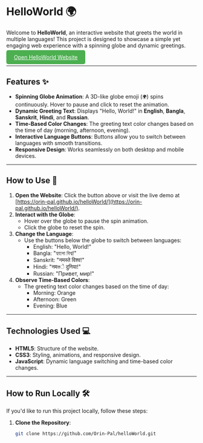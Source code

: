 # HelloWorld 🌍

Welcome to **HelloWorld**, an interactive website that greets the world in multiple languages! This project is designed to showcase a simple yet engaging web experience with a spinning globe and dynamic greetings.

<a href="https://orin-pal.github.io/helloWorld/" target="_blank" style="background-color: #4CAF50; color: white; padding: 10px 20px; border: none; border-radius: 5px; cursor: pointer;">
  Open HelloWorld Website
</a>

---

## Features ✨

- **Spinning Globe Animation**: A 3D-like globe emoji (`🌍`) spins continuously. Hover to pause and click to reset the animation.
- **Dynamic Greeting Text**: Displays "Hello, World!" in **English**, **Bangla**, **Sanskrit**, **Hindi**, and **Russian**.
- **Time-Based Color Changes**: The greeting text color changes based on the time of day (morning, afternoon, evening).
- **Interactive Language Buttons**: Buttons allow you to switch between languages with smooth transitions.
- **Responsive Design**: Works seamlessly on both desktop and mobile devices.

---

## How to Use 🚀

1. **Open the Website**: Click the button above or visit the live demo at [https://orin-pal.github.io/helloWorld/](https://orin-pal.github.io/helloWorld/).
2. **Interact with the Globe**:
   - Hover over the globe to pause the spin animation.
   - Click the globe to reset the spin.
3. **Change the Language**:
   - Use the buttons below the globe to switch between languages:
     - English: "Hello, World!"
     - Bangla: "হ্যালো বিশ্ব!"
     - Sanskrit: "नमस्ते विश्व!"
     - Hindi: "नमস্তे दुनिया!"
     - Russian: "Привет, мир!"
4. **Observe Time-Based Colors**:
   - The greeting text color changes based on the time of day:
     - Morning: Orange
     - Afternoon: Green
     - Evening: Blue

---

## Technologies Used 💻

- **HTML5**: Structure of the website.
- **CSS3**: Styling, animations, and responsive design.
- **JavaScript**: Dynamic language switching and time-based color changes.

---

## How to Run Locally 🛠️

If you'd like to run this project locally, follow these steps:

1. **Clone the Repository**:
   ```bash
   git clone https://github.com/Orin-Pal/helloWorld.git
   ```
